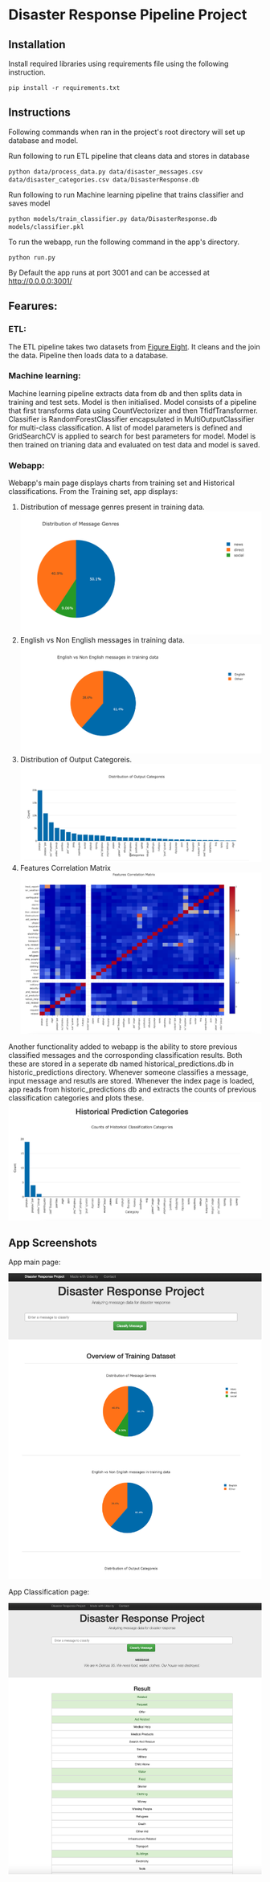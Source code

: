 # Disaster Response Pipeline Project


## Installation
Install required libraries using requirements file using the following instruction.
```
pip install -r requirements.txt 
```
## Instructions
Following commands when ran in the project's root directory will set up database and model.

Run following to run ETL pipeline that cleans data and stores in database
```
python data/process_data.py data/disaster_messages.csv data/disaster_categories.csv data/DisasterResponse.db
```

Run following to run Machine learning pipeline that trains classifier and saves model
```
python models/train_classifier.py data/DisasterResponse.db models/classifier.pkl
```
To run the webapp, run the following command in the app's directory.
```
python run.py
```
By Default the app runs at port 3001 and can be accessed at http://0.0.0.0:3001/

## Fearures:
### ETL:
The ETL pipeline takes two datasets from [Figure Eight](https://www.figure-eight.com/). It cleans and the join the data. Pipeline then loads data to a database.

### Machine learning:
Machine learning pipeline extracts data from db and then splits data in training and test sets.
Model is then initialised. Model consists of a pipeline that first transforms data using CountVectorizer and then TfidfTransformer. Classifier is RandomForestClassifier encapsulated in MultiOutputClassifier for multi-class classification. A list of model parameters is defined and GridSearchCV is applied to search for best parameters for model.
Model is then trained on trianing data and evaluated on test data and model is saved.

### Webapp:
Webapp's main page displays charts from training set and Historical classifications.
From the Training set, app displays:
1. Distribution of message genres present in training data.
![](https://github.com/nauman-zahoor/disaster_response_pipeline_project/blob/main/images/distribution_of_message_genres.png?raw=true)
2. English vs Non English messages in training data.
![](https://github.com/nauman-zahoor/disaster_response_pipeline_project/blob/main/images/English_vs_nonenglish_messages.png?raw=true)
3. Distribution of Output Categoreis.
![](https://github.com/nauman-zahoor/disaster_response_pipeline_project/blob/main/images/output_category_distribution.png?raw=true)
4. Features Correlation Matrix
![](https://github.com/nauman-zahoor/disaster_response_pipeline_project/blob/main/images/fearures_correlation.png?raw=true)

 
Another functionality added to webapp is the ability to store previous classified messages and the corrosponding classification results. Both these are stored in a seperate db named historical_predictions.db in historic_predictions directory. Whenever someone classifies a message, input message and resutls are stored. 
Whenever the index page is loaded, app reads from historic_predictions db and extracts the counts of previous classification categories and plots these. 
![](https://github.com/nauman-zahoor/disaster_response_pipeline_project/blob/main/images/historical_prediction_categories.png?raw=true)


## App Screenshots
App main page:

![Mani page](https://github.com/nauman-zahoor/disaster_response_pipeline_project/blob/main/images/webapp_index-page.png?raw=true)

App Classification page:

![Classification page](https://github.com/nauman-zahoor/disaster_response_pipeline_project/blob/main/images/webapp_classification_page.png?raw=true)

